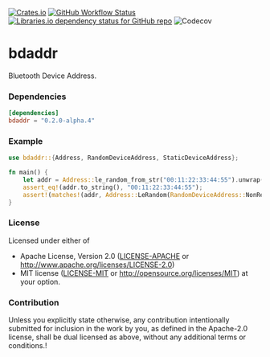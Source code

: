 [![Crates.io](https://img.shields.io/crates/v/bdaddr)](https://crates.io/crates/bdaddr)
[![GitHub Workflow Status](https://img.shields.io/github/workflow/status/yskszk63/bdaddr/CI)](https://github.com/yskszk63/bdaddr/actions/workflows/ci.yml)
[![Libraries.io dependency status for GitHub repo](https://img.shields.io/librariesio/github/yskszk63/bdaddr)](https://libraries.io/cargo/bdaddr)
![Codecov](https://img.shields.io/codecov/c/gh/yskszk63/bdaddr)

# bdaddr

Bluetooth Device Address.

### Dependencies

```toml
[dependencies]
bdaddr = "0.2.0-alpha.4"
```

### Example

```rust
use bdaddr::{Address, RandomDeviceAddress, StaticDeviceAddress};

fn main() {
    let addr = Address::le_random_from_str("00:11:22:33:44:55").unwrap();
    assert_eq!(addr.to_string(), "00:11:22:33:44:55");
    assert!(matches!(addr, Address::LeRandom(RandomDeviceAddress::NonResolvable(..))));
}
```

### License

Licensed under either of
* Apache License, Version 2.0
  ([LICENSE-APACHE](LICENSE-APACHE) or <http://www.apache.org/licenses/LICENSE-2.0>)
* MIT license
  ([LICENSE-MIT](LICENSE-MIT) or <http://opensource.org/licenses/MIT>)
at your option.

### Contribution

Unless you explicitly state otherwise, any contribution intentionally submitted
for inclusion in the work by you, as defined in the Apache-2.0 license, shall be
dual licensed as above, without any additional terms or conditions.!

